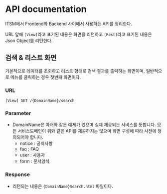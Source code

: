# API documentation

ITSM에서 Frontend와 Backend 사이에서 사용하는 API를 정리한다.

URL 앞에 `[View]`라고 표기된 내용은 화면을 리턴하고 `[Rest]`라고 표기된 내용은 Json Object를 리턴한다.

## 검색 & 리스트 화면

기본적으로 데이터를 조회하고 리스트 형태로 검색 결과를 출력하는 화면이며, 일반적으로 메뉴를 클릭하는 경우 첫번째 화면이다.

### URL
```
[View] GET /{DomainName}/search
```

### Parameter
* DomainName은 아래와 같은 예제가 있으며 실제 제공되는 서비스를 뜻합니다. 모든 서비스도메인이 위와 같은 API를 제공하지는 않으며 화면 구성에 따라 사전에 정의되어야 합니다. 
  * notice : 공지사항
  * faq : FAQ
  * user : 사용자
  * form : 문서양식

### Response
* 리턴되는 내용은 `{DomainName}Search.html` 파일이다.  
